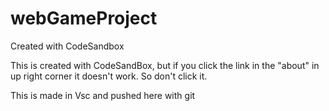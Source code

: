 # webGameProject
Created with CodeSandbox

This is created with CodeSandBox, but if you click the link in the "about" in up right corner it doesn't work. So don't click it.

This is made in Vsc and pushed here with git
